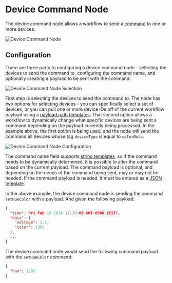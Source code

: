 # Device Command Node

The device command node allows a workflow to send a [command](/devices/commands/) to one or more devices.

![Device Command Node](/images/workflows/outputs/device-command-node.png "Device Command Node")

## Configuration

There are three parts to configuring a device command node - selecting the devices to send the command to, configuring the command name, and optionally creating a payload to be sent with the command.

![Device Command Node Selection](/images/workflows/outputs/device-command-node-devices.png "Device Command Node Selection")

First step is selecting the devices to send the command to.  The node has two options for selecting devices - you can specifically select a set of devices, or you can pull one or more device IDs off of the current workflow payload using a [payload path templates](/workflows/accessing-payload-data/#payload-paths).  That second option allows a workflow to dynamically change what specific devices are being sent a command depending on the payload currently being processed.  In the example above, the first option is being used, and the node will send the command all devices whose tag `deviceType` is equal to `colorBulb`.

![Device Command Node Configuration](/images/workflows/outputs/device-command-node-config.png "Device Command Node Configuration")

The command name field supports [string templates](/workflows/accessing-payload-data/#string-templates), so if the command needs to be dynamically determined, it is possible to alter the command based on the current payload.  The command payload is optional, and depending on the needs of the command being sent, may or may not be needed.  If the command payload is needed, it must be entered as a [JSON template](/workflows/accessing-payload-data/#json-templates).

In the above example, the device command node is sending the command `setHueColor` with a payload.  And given the following payload:

```JSON
{
  "time": Fri Feb 19 2016 17:26:00 GMT-0500 (EST),
  "data": {
    "voltage": 1.7,
    "color": 1393
  },
  ...
}
```

The device command node would send the following command payload with the `setHueColor` command:

```JSON
{
  "hue": 1393
}
```
